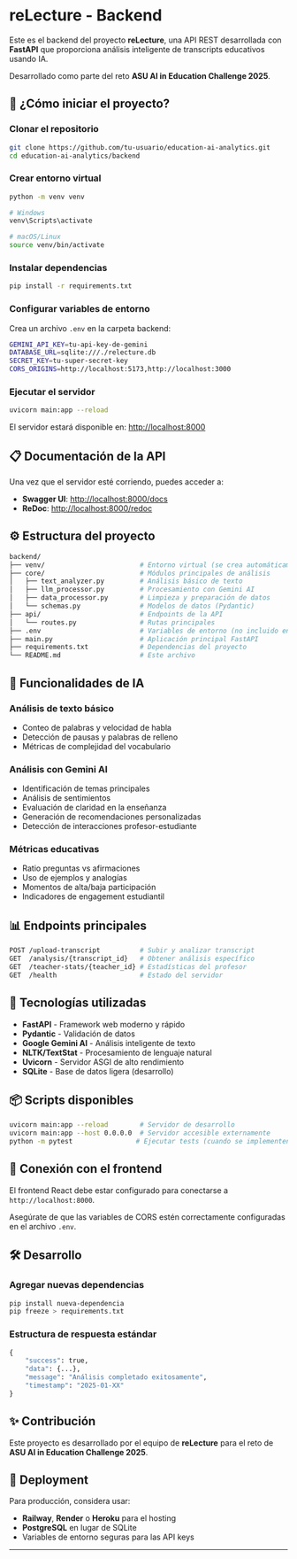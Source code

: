 # reLecture - Backend

Este es el backend del proyecto **reLecture**, una API REST desarrollada con **FastAPI** que proporciona análisis inteligente de transcripts educativos usando IA.

Desarrollado como parte del reto **ASU AI in Education Challenge 2025**.

## 🚀 ¿Cómo iniciar el proyecto?

### Clonar el repositorio

```bash
git clone https://github.com/tu-usuario/education-ai-analytics.git
cd education-ai-analytics/backend
```

### Crear entorno virtual

```bash
python -m venv venv

# Windows
venv\Scripts\activate

# macOS/Linux
source venv/bin/activate
```

### Instalar dependencias

```bash
pip install -r requirements.txt
```

### Configurar variables de entorno

Crea un archivo `.env` en la carpeta backend:

```bash
GEMINI_API_KEY=tu-api-key-de-gemini
DATABASE_URL=sqlite:///./relecture.db
SECRET_KEY=tu-super-secret-key
CORS_ORIGINS=http://localhost:5173,http://localhost:3000
```

### Ejecutar el servidor

```bash
uvicorn main:app --reload
```

El servidor estará disponible en: [http://localhost:8000](http://localhost:8000)

## 📋 Documentación de la API

Una vez que el servidor esté corriendo, puedes acceder a:

- **Swagger UI**: [http://localhost:8000/docs](http://localhost:8000/docs)
- **ReDoc**: [http://localhost:8000/redoc](http://localhost:8000/redoc)

## ⚙️ Estructura del proyecto

```bash
backend/
├── venv/                        # Entorno virtual (se crea automáticamente)
├── core/                        # Módulos principales de análisis
│   ├── text_analyzer.py         # Análisis básico de texto
│   ├── llm_processor.py         # Procesamiento con Gemini AI
│   ├── data_processor.py        # Limpieza y preparación de datos
│   └── schemas.py               # Modelos de datos (Pydantic)
├── api/                         # Endpoints de la API
│   └── routes.py                # Rutas principales
├── .env                         # Variables de entorno (no incluido en git)
├── main.py                      # Aplicación principal FastAPI
├── requirements.txt             # Dependencias del proyecto
└── README.md                    # Este archivo
```

## 🤖 Funcionalidades de IA

### Análisis de texto básico
- Conteo de palabras y velocidad de habla
- Detección de pausas y palabras de relleno
- Métricas de complejidad del vocabulario

### Análisis con Gemini AI
- Identificación de temas principales
- Análisis de sentimientos
- Evaluación de claridad en la enseñanza
- Generación de recomendaciones personalizadas
- Detección de interacciones profesor-estudiante

### Métricas educativas
- Ratio preguntas vs afirmaciones
- Uso de ejemplos y analogías
- Momentos de alta/baja participación
- Indicadores de engagement estudiantil

## 📊 Endpoints principales

```bash
POST /upload-transcript          # Subir y analizar transcript
GET  /analysis/{transcript_id}   # Obtener análisis específico
GET  /teacher-stats/{teacher_id} # Estadísticas del profesor
GET  /health                     # Estado del servidor
```

## 🧠 Tecnologías utilizadas

- **FastAPI** - Framework web moderno y rápido
- **Pydantic** - Validación de datos
- **Google Gemini AI** - Análisis inteligente de texto
- **NLTK/TextStat** - Procesamiento de lenguaje natural
- **Uvicorn** - Servidor ASGI de alto rendimiento
- **SQLite** - Base de datos ligera (desarrollo)

## 📦 Scripts disponibles

```bash
uvicorn main:app --reload        # Servidor de desarrollo
uvicorn main:app --host 0.0.0.0  # Servidor accesible externamente
python -m pytest                # Ejecutar tests (cuando se implementen)
```

## 🔗 Conexión con el frontend

El frontend React debe estar configurado para conectarse a `http://localhost:8000`.

Asegúrate de que las variables de CORS estén correctamente configuradas en el archivo `.env`.

## 🛠️ Desarrollo

### Agregar nuevas dependencias

```bash
pip install nueva-dependencia
pip freeze > requirements.txt
```

### Estructura de respuesta estándar

```python
{
    "success": true,
    "data": {...},
    "message": "Análisis completado exitosamente",
    "timestamp": "2025-01-XX"
}
```

## ✨ Contribución

Este proyecto es desarrollado por el equipo de **reLecture** para el reto de **ASU AI in Education Challenge 2025**.

## 🚀 Deployment

Para producción, considera usar:
- **Railway**, **Render** o **Heroku** para el hosting
- **PostgreSQL** en lugar de SQLite
- Variables de entorno seguras para las API keys

---
